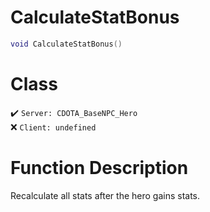 # CalculateStatBonus
```lua
void CalculateStatBonus()
```
# Class
✔️ `Server: CDOTA_BaseNPC_Hero`  
❌ `Client: undefined`  

# Function Description
Recalculate all stats after the hero gains stats.
